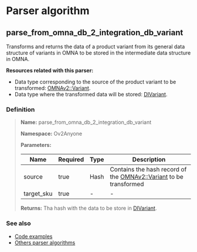 # Parser algorithm
 
## parse_from_omna_db_2_integration_db_variant

Transforms and returns the data of a product variant from its general data structure of variants in OMNA to be stored 
in the intermediate data structure in OMNA.

**Resources related with this parser:**

* Data type corresponding to the source of the product variant to be transformed: [OMNAv2::Variant](https://cenit.io/json_data_type?f[namespace][24075][v]=OMNAv2&f[name][24160][o]=is&f[name][24160][v]=Variant).
* Data type where the transformed data will be stored: [DIVariant](../data-types/DIVariant.md).
    
### Definition

> **Name:** parse_from_omna_db_2_integration_db_variant
> 
> **Namespace:** Ov2Anyone
>
> **Parameters:**
> 
> | Name | Required | Type | Description |
> | ---- | -------- | ---- | ----------- |
> | source | true | Hash | Contains the hash record of the [OMNAv2::Variant](https://cenit.io/json_data_type?f[namespace][24075][v]=OMNAv2&f[name][24160][o]=is&f[name][24160][v]=Variant) to be transformed |
> | target_sku | true | - | - |
>
> **Returns:** Tha hash with the data to be store in [DIVariant](../data-types/DIVariant.md).

### See also
* [Code examples](https://cenit.io/algorithm?f[name][40703][o]=is&f[name][40703][v]=parse_from_omna_db_2_integration_db_variant&f[namespace][40840][o]=starts_with&f[namespace][40840][v]=Ov2)
* [Others parser algorithms](overview?id=parse_from_omna_db_2_integration_db_variant)